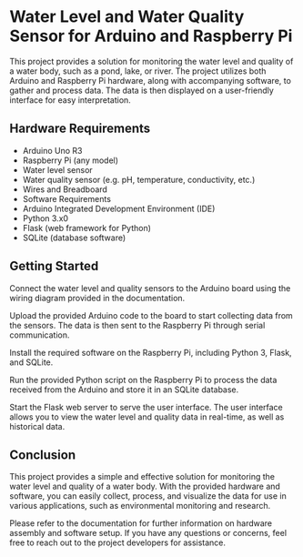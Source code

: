 # Water Level and Water Quality Sensor for Arduino and Raspberry Pi

This project provides a solution for monitoring the water level and quality of a water body, such as a pond, lake, or river. The project utilizes both Arduino and Raspberry Pi hardware, along with accompanying software, to gather and process data. The data is then displayed on a user-friendly interface for easy interpretation.

## Hardware Requirements

- Arduino Uno R3
- Raspberry Pi (any model)
- Water level sensor
- Water quality sensor (e.g. pH, temperature, conductivity, etc.)
- Wires and Breadboard
- Software Requirements
- Arduino Integrated Development Environment (IDE)
- Python 3.x0
- Flask (web framework for Python)
- SQLite (database software)

## Getting Started

Connect the water level and quality sensors to the Arduino board using the wiring diagram provided in the documentation.

Upload the provided Arduino code to the board to start collecting data from the sensors. The data is then sent to the Raspberry Pi through serial communication.

Install the required software on the Raspberry Pi, including Python 3, Flask, and SQLite.

Run the provided Python script on the Raspberry Pi to process the data received from the Arduino and store it in an SQLite database.

Start the Flask web server to serve the user interface. The user interface allows you to view the water level and quality data in real-time, as well as historical data.

## Conclusion

This project provides a simple and effective solution for monitoring the water level and quality of a water body. With the provided hardware and software, you can easily collect, process, and visualize the data for use in various applications, such as environmental monitoring and research.

Please refer to the documentation for further information on hardware assembly and software setup. If you have any questions or concerns, feel free to reach out to the project developers for assistance.
